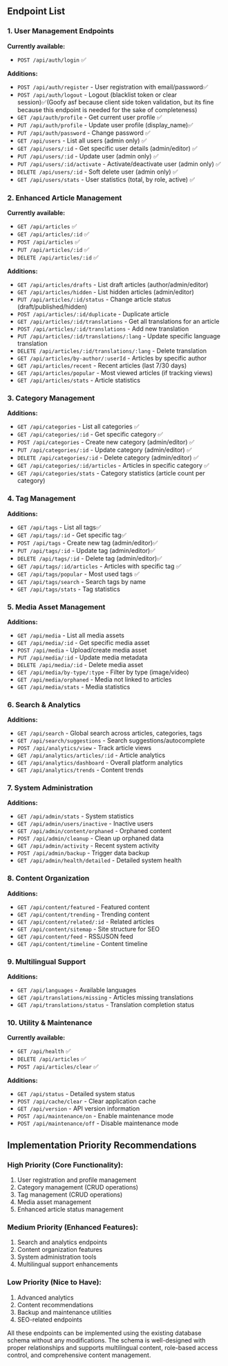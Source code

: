 ## **Endpoint List**

### **1. User Management Endpoints**

**Currently available:**
- `POST /api/auth/login` ✅

**Additions:**
- `POST /api/auth/register` - User registration with email/password✅
- `POST /api/auth/logout` - Logout (blacklist token or clear session)✅(Goofy asf because client side token validation, but its fine because this endpoint is needed for the sake of completeness)
- `GET /api/auth/profile` - Get current user profile ✅
- `PUT /api/auth/profile` - Update user profile (display_name)✅
- `PUT /api/auth/password` - Change password ✅
- `GET /api/users` - List all users (admin only) ✅
- `GET /api/users/:id` - Get specific user details (admin/editor) ✅
- `PUT /api/users/:id` - Update user (admin only) ✅
- `PUT /api/users/:id/activate` - Activate/deactivate user (admin only) ✅
- `DELETE /api/users/:id` - Soft delete user (admin only) ✅
- `GET /api/users/stats` - User statistics (total, by role, active) ✅

### **2. Enhanced Article Management**

**Currently available:**
- `GET /api/articles` ✅
- `GET /api/articles/:id` ✅
- `POST /api/articles` ✅
- `PUT /api/articles/:id` ✅
- `DELETE /api/articles/:id` ✅

**Additions:**
- `GET /api/articles/drafts` - List draft articles (author/admin/editor)
- `GET /api/articles/hidden` - List hidden articles (admin/editor)
- `PUT /api/articles/:id/status` - Change article status (draft/published/hidden)
- `POST /api/articles/:id/duplicate` - Duplicate article
- `GET /api/articles/:id/translations` - Get all translations for an article
- `POST /api/articles/:id/translations` - Add new translation
- `PUT /api/articles/:id/translations/:lang` - Update specific language translation
- `DELETE /api/articles/:id/translations/:lang` - Delete translation
- `GET /api/articles/by-author/:userId` - Articles by specific author
- `GET /api/articles/recent` - Recent articles (last 7/30 days)
- `GET /api/articles/popular` - Most viewed articles (if tracking views)
- `GET /api/articles/stats` - Article statistics

### **3. Category Management**

**Additions:**
- `GET /api/categories` - List all categories ✅
- `GET /api/categories/:id` - Get specific category ✅
- `POST /api/categories` - Create new category (admin/editor) ✅
- `PUT /api/categories/:id` - Update category (admin/editor) ✅
- `DELETE /api/categories/:id` - Delete category (admin/editor) ✅
- `GET /api/categories/:id/articles` - Articles in specific category ✅
- `GET /api/categories/stats` - Category statistics (article count per category)

### **4. Tag Management**

**Additions:**
- `GET /api/tags` - List all tags✅
- `GET /api/tags/:id` - Get specific tag✅
- `POST /api/tags` - Create new tag (admin/editor)✅
- `PUT /api/tags/:id` - Update tag (admin/editor)✅
- `DELETE /api/tags/:id` - Delete tag (admin/editor)✅
- `GET /api/tags/:id/articles` - Articles with specific tag ✅
- `GET /api/tags/popular` - Most used tags ✅
- `GET /api/tags/search` - Search tags by name
- `GET /api/tags/stats` - Tag statistics

### **5. Media Asset Management**

**Additions:**
- `GET /api/media` - List all media assets
- `GET /api/media/:id` - Get specific media asset
- `POST /api/media` - Upload/create media asset
- `PUT /api/media/:id` - Update media metadata
- `DELETE /api/media/:id` - Delete media asset
- `GET /api/media/by-type/:type` - Filter by type (image/video)
- `GET /api/media/orphaned` - Media not linked to articles
- `GET /api/media/stats` - Media statistics

### **6. Search & Analytics**

**Additions:**
- `GET /api/search` - Global search across articles, categories, tags
- `GET /api/search/suggestions` - Search suggestions/autocomplete
- `POST /api/analytics/view` - Track article views
- `GET /api/analytics/articles/:id` - Article analytics
- `GET /api/analytics/dashboard` - Overall platform analytics
- `GET /api/analytics/trends` - Content trends

### **7. System Administration**

**Additions:**
- `GET /api/admin/stats` - System statistics
- `GET /api/admin/users/inactive` - Inactive users
- `GET /api/admin/content/orphaned` - Orphaned content
- `POST /api/admin/cleanup` - Clean up orphaned data
- `GET /api/admin/activity` - Recent system activity
- `POST /api/admin/backup` - Trigger data backup
- `GET /api/admin/health/detailed` - Detailed system health

### **8. Content Organization**

**Additions:**
- `GET /api/content/featured` - Featured content
- `GET /api/content/trending` - Trending content
- `GET /api/content/related/:id` - Related articles
- `GET /api/content/sitemap` - Site structure for SEO
- `GET /api/content/feed` - RSS/JSON feed
- `GET /api/content/timeline` - Content timeline

### **9. Multilingual Support**

**Additions:**
- `GET /api/languages` - Available languages
- `GET /api/translations/missing` - Articles missing translations
- `GET /api/translations/status` - Translation completion status

### **10. Utility & Maintenance**

**Currently available:**
- `GET /api/health` ✅
- `DELETE /api/articles` ✅
- `POST /api/articles/clear` ✅

**Additions:**
- `GET /api/status` - Detailed system status
- `POST /api/cache/clear` - Clear application cache
- `GET /api/version` - API version information
- `POST /api/maintenance/on` - Enable maintenance mode
- `POST /api/maintenance/off` - Disable maintenance mode

## **Implementation Priority Recommendations**

### **High Priority (Core Functionality):**
1. User registration and profile management
2. Category management (CRUD operations)
3. Tag management (CRUD operations)
4. Media asset management
5. Enhanced article status management

### **Medium Priority (Enhanced Features):**
1. Search and analytics endpoints
2. Content organization features
3. System administration tools
4. Multilingual support enhancements

### **Low Priority (Nice to Have):**
1. Advanced analytics
2. Content recommendations
3. Backup and maintenance utilities
4. SEO-related endpoints

All these endpoints can be implemented using the existing database schema without any modifications. The schema is well-designed with proper relationships and supports multilingual content, role-based access control, and comprehensive content management.
